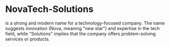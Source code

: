# NovaTech-Solutions
is a strong and modern name for a technology-focused company. The name suggests innovation (Nova, meaning "new star") and expertise in the tech field, while "Solutions" implies that the company offers problem-solving services or products.
